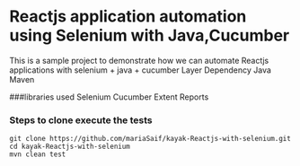 # Reactjs application automation using Selenium with Java,Cucumber
This is a sample project to demonstrate how we can automate Reactjs applications with selenium + java + cucumber Layer
Dependency
Java
Maven

###libraries used
Selenium
Cucumber
Extent Reports

### Steps to clone execute the tests
```
git clone https://github.com/mariaSaif/kayak-Reactjs-with-selenium.git
cd kayak-Reactjs-with-selenium
mvn clean test
```
